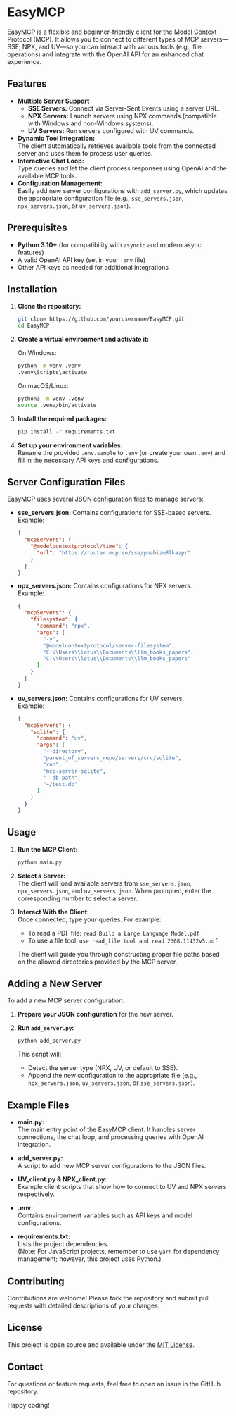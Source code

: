 # EasyMCP

EasyMCP is a flexible and beginner-friendly client for the Model Context Protocol (MCP). It allows you to connect to different types of MCP servers—SSE, NPX, and UV—so you can interact with various tools (e.g., file operations) and integrate with the OpenAI API for an enhanced chat experience.

## Features

- **Multiple Server Support**  
  - **SSE Servers:** Connect via Server-Sent Events using a server URL.
  - **NPX Servers:** Launch servers using NPX commands (compatible with Windows and non-Windows systems).
  - **UV Servers:** Run servers configured with UV commands.
- **Dynamic Tool Integration:**  
  The client automatically retrieves available tools from the connected server and uses them to process user queries.
- **Interactive Chat Loop:**  
  Type queries and let the client process responses using OpenAI and the available MCP tools.
- **Configuration Management:**  
  Easily add new server configurations with `add_server.py`, which updates the appropriate configuration file (e.g., `sse_servers.json`, `npx_servers.json`, or `uv_servers.json`).

## Prerequisites

- **Python 3.10+** (for compatibility with `asyncio` and modern async features)
- A valid OpenAI API key (set in your `.env` file)
- Other API keys as needed for additional integrations

## Installation

1. **Clone the repository:**

   ```bash
   git clone https://github.com/yourusername/EasyMCP.git
   cd EasyMCP
   ```

2. **Create a virtual environment and activate it:**

   On Windows:
   ```bash
   python -m venv .venv
   .venv\Scripts\activate
   ```

   On macOS/Linux:
   ```bash
   python3 -m venv .venv
   source .venv/bin/activate
   ```

3. **Install the required packages:**

   ```bash
   pip install -r requirements.txt
   ```

4. **Set up your environment variables:**  
   Rename the provided `.env.sample` to `.env` (or create your own `.env`) and fill in the necessary API keys and configurations.

## Server Configuration Files

EasyMCP uses several JSON configuration files to manage servers:

- **sse_servers.json:** Contains configurations for SSE-based servers.  
  Example:
  ```json
  {
    "mcpServers": {
      "@modelcontextprotocol/time": {
        "url": "https://router.mcp.so/sse/pnabizm8lkazpr"
      }
    }
  }
  ```

- **npx_servers.json:** Contains configurations for NPX servers.  
  Example:
  ```json
  {
    "mcpServers": {
      "filesystem": {
        "command": "npx",
        "args": [
          "-y",
          "@modelcontextprotocol/server-filesystem",
          "C:\\Users\\lotus\\Documents\\llm_books_papers",
          "C:\\Users\\lotus\\Documents\\llm_books_papers"
        ]
      }
    }
  }
  ```

- **uv_servers.json:** Contains configurations for UV servers.  
  Example:
  ```json
  {
    "mcpServers": {
      "sqlite": {
        "command": "uv",
        "args": [
          "--directory",
          "parent_of_servers_repo/servers/src/sqlite",
          "run",
          "mcp-server-sqlite",
          "--db-path",
          "~/test.db"
        ]
      }
    }
  }
  ```

## Usage

1. **Run the MCP Client:**

   ```bash
   python main.py
   ```

2. **Select a Server:**  
   The client will load available servers from `sse_servers.json`, `npx_servers.json`, and `uv_servers.json`. When prompted, enter the corresponding number to select a server.

3. **Interact With the Client:**  
   Once connected, type your queries. For example:
   - To read a PDF file: `read Build a Large Language Model.pdf`
   - To use a file tool: `use read_file tool and read 2308.11432v5.pdf`

   The client will guide you through constructing proper file paths based on the allowed directories provided by the MCP server.

## Adding a New Server

To add a new MCP server configuration:

1. **Prepare your JSON configuration** for the new server.
2. **Run `add_server.py`:**

   ```bash
   python add_server.py
   ```

   This script will:
   - Detect the server type (NPX, UV, or default to SSE).
   - Append the new configuration to the appropriate file (e.g., `npx_servers.json`, `uv_servers.json`, or `sse_servers.json`).

## Example Files

- **main.py:**  
  The main entry point of the EasyMCP client. It handles server connections, the chat loop, and processing queries with OpenAI integration.

- **add_server.py:**  
  A script to add new MCP server configurations to the JSON files.

- **UV_client.py & NPX_client.py:**  
  Example client scripts that show how to connect to UV and NPX servers respectively.

- **.env:**  
  Contains environment variables such as API keys and model configurations.

- **requirements.txt:**  
  Lists the project dependencies.  
  (Note: For JavaScript projects, remember to use `yarn` for dependency management; however, this project uses Python.)

## Contributing

Contributions are welcome! Please fork the repository and submit pull requests with detailed descriptions of your changes.

## License

This project is open source and available under the [MIT License](LICENSE).

## Contact

For questions or feature requests, feel free to open an issue in the GitHub repository.

Happy coding!
